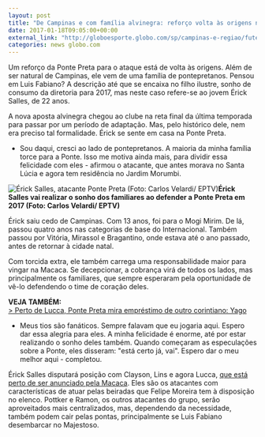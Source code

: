 ```yaml
---
layout: post
title: "De Campinas e com família alvinegra: reforço volta às origens na Ponte Preta "
date: 2017-01-18T09:05:00+00:00
external_link: "http://globoesporte.globo.com/sp/campinas-e-regiao/futebol/times/ponte-preta/noticia/2017/01/de-campinas-e-com-familia-alvinegra-reforco-volta-origens-na-ponte-preta.html"
categories: news globo.com
---
```

Um reforço da Ponte Preta para o ataque está de volta às origens. Além de ser natural de Campinas, ele vem de uma família de pontepretanos. Pensou em Luis Fabiano? A descrição até que se encaixa no filho ilustre, sonho de consumo da diretoria para 2017, mas neste caso refere-se ao jovem Érick Salles, de 22 anos.&nbsp;

A nova aposta alvinegra chegou ao clube na reta final da última temporada para passar por um período de adaptação. Mas, pelo histórico dele, nem era preciso tal formalidade. Érick se sente em casa na Ponte Preta.&nbsp;

- Sou daqui, cresci ao lado de pontepretanos. A maioria da minha família torce para a Ponte. Isso me motiva ainda mais, para dividir essa felicidade com eles - afirmou o atacante, que antes morava no Santa Lúcia e agora tem residência no Jardim Morumbi.&nbsp;

 ![Érick Salles, atacante Ponte Preta (Foto: Carlos Velardi/ EPTV)](http://s2.glbimg.com/P_-l0g2G3rNZQN9-Kn82SIjxhM0=/0x15:1066x571/690x360/s.glbimg.com/es/ge/f/original/2017/01/16/erick.3.jpg "Érick Salles, atacante Ponte Preta (Foto: Carlos Velardi/ EPTV)")**Érick Salles&nbsp;vai realizar o sonho dos familiares ao defender a Ponte Preta em 2017 (Foto: Carlos Velardi/ EPTV)**

Érick saiu cedo de Campinas. Com 13 anos, foi para o Mogi Mirim. De lá, passou quatro anos nas categorias de base do Internacional. Também passou por Vitória, Mirassol e Bragantino, onde estava até o ano passado, antes de retornar à cidade natal.

Com torcida extra, ele também carrega uma responsabilidade maior para vingar na Macaca. Se decepcionar, a cobrança virá de todos os lados, mas principalmente os familiares, que sempre esperaram pela oportunidade de vê-lo defendendo o time de coração deles.&nbsp;

**VEJA TAMBÉM:**  
[\>&nbsp;Perto de Lucca, Ponte Preta mira empréstimo de outro corintiano: Yago](http://globoesporte.globo.com/sp/campinas-e-regiao/futebol/noticia/2017/01/alem-de-lucca-ponte-preta-mira-emprestimo-de-outro-corintiano-yago.html)

- Meus tios são fanáticos. Sempre falavam que eu jogaria aqui. Espero dar essa alegria para eles. A minha felicidade é enorme, até por estar realizando o sonho deles também. Quando começaram as especulações sobre a Ponte, eles disseram: "está certo já, vai". Espero dar o meu melhor aqui - completou.&nbsp;

Érick Salles disputará posição com Clayson, Lins e agora Lucca, [que está perto de ser anunciado pela Macaca](http://globoesporte.globo.com/sp/campinas-e-regiao/futebol/noticia/2017/01/alem-de-lucca-ponte-preta-mira-emprestimo-de-outro-corintiano-yago.html). Eles são os atacantes com características de atuar pelas beiradas que Felipe Moreira tem à disposição no elenco. Pottker e Ramon, os outros atacantes do grupo, serão aproveitados mais centralizados, mas, dependendo da necessidade, também podem cair pelas pontas, principalmente se Luis Fabiano desembarcar no Majestoso.&nbsp;

